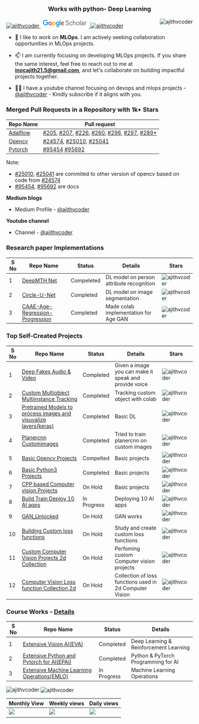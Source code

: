 
<h3 align="center">Works with python- Deep Learning </h3>

<p > 
<a href = "https://github.com/ajithvcoder">
<img src="https://img.shields.io/badge/GitHub-100000?style=for-the-badge&logo=github&logoColor=white" alt="ajithvcoder" width="100", height ="25" />
</a>


<a href = "https://scholar.google.com/citations?user=TZNqEB0AAAAJ&hl=en">
<img src="assets/google_scholar.JPG" alt="Google Scholar" width="130", height ="25" /> 
</a>

<a href = "https://in.linkedin.com/in/ajith-kumar-56a89287">
<img src="https://img.shields.io/badge/LinkedIn-0077B5?style=for-the-badge&logo=linkedin&logoColor=white" alt="ajithvcoder" width="100", height ="25" />
</a>


 <img  src="https://komarev.com/ghpvc/?username=ajithvallabai&label=Profile%20views&color=0e75b6&style=flat" alt="ajithvcoder" align="right"/>




- 💬 I like to work on **MLOps**. I am actively seeking collaboration opportunities in MLOps projects.

- 📫 I am currently focusing on developing MLOps projects. If you share the same interest, feel free to reach out to me at **inocajith21.5@gmail.com**, and let's collaborate on building impactful projects together.

- 🎥🔥 I have a youtube channel focusing on devops and mlops projects - [@ajithvcoder](https://www.youtube.com/@ajithvcoder) - Kindly subscribe if it aligns with you.

### Merged Pull Requests in a Repository with 1k+ Stars

 Repo Name |  Pull request |
 ----      | ---------     |
 [Adalflow](https://github.com/SylphAI-Inc/AdalFlow)  |  [#205](https://github.com/SylphAI-Inc/AdalFlow/pull/205), [#207](https://github.com/SylphAI-Inc/AdalFlow/pull/207), [#226](https://github.com/SylphAI-Inc/AdalFlow/pull/226), [#260](https://github.com/SylphAI-Inc/AdalFlow/pull/260), [#296](https://github.com/SylphAI-Inc/AdalFlow/pull/296), [#297](https://github.com/SylphAI-Inc/AdalFlow/pull/297), [#289*](https://github.com/SylphAI-Inc/AdalFlow/pull/289) |
 [Opencv](https://github.com/opencv/opencv)    | [#24574](https://github.com/opencv/opencv/pull/24574), [#25010](https://github.com/opencv/opencv/pull/25010), [#25041](https://github.com/opencv/opencv/pull/25041) |
 [Pytorch](https://github.com/pytorch/pytorch)   | [#95454](https://github.com/pytorch/pytorch/pull/95454) [#95692](https://github.com/pytorch/pytorch/pull/95692) |

Note:
- [#25010](https://github.com/opencv/opencv/pull/25010), [#25041](https://github.com/opencv/opencv/pull/25041) are commited to other version of opencv based on code from [#24574](https://github.com/opencv/opencv/pull/24574)
- [#95454](https://github.com/pytorch/pytorch/pull/95454), [#95692](https://github.com/pytorch/pytorch/pull/95692) are docs

**Medium blogs**
- Medium Profile - [@ajithvcoder](https://medium.com/@ajithkumarv)

**Youtube channel**
- Channel - [@ajithvcoder](https://www.youtube.com/@ajithvcoder)

### Research paper Implementations

S No | Repo Name | Status | Details | Stars
--- |  -----     | ----   | ------ |  ---
1 | [DeepMTH Net](https://github.com/ajithvcoder/Deep_MTH_Net)| Compeleted | DL model on person attribute recognition | <img  src="https://img.shields.io/github/stars/ajithvcoder/Deep_MTH_Net?style=social" alt="ajithvcoder" align="center"/> |
2 | [Circle-U-Net](https://github.com/ajithvcoder/Circle-U-Net) | Completed | DL model on image segmentation |  <img  src="https://img.shields.io/github/stars/ajithvcoder/Circle-U-Net?style=social" alt="ajithvcoder" align="center"/> |
3 | [CAAE-Age-Regression-Progression](https://github.com/ajithvcoder/CAAE-Age_Progression_Regression_Pytorch) | Completed | Made colab implementation for Age GAN |  <img  src="https://img.shields.io/github/stars/ajithvcoder/CAAE-Age_Progression_Regression_Pytorch?style=social" alt="ajithvcoder" align="center"/> |



### Top Self-Created Projects

S No | Repo Name | Status | Details| Stars |
--- |  -----     | ----   | ------ | ----  |
1 | [Deep Fakes Audio & Video](https://github.com/ajithvcoder/Deepfakes_audio_video) | Completed | Given a image you can make it speak and provide voice | <img  src="https://img.shields.io/github/stars/ajithvcoder/Deepfakes_audio_video?style=social" alt="ajithvcoder" align="center"/> |
2 | [Custom Multiobject Multiinstance Tracking](https://github.com/ajithvcoder/Custom_Multiobject_MultiInstance_Tracking) | Completed | Tracking custom object with colab | <img  src="https://img.shields.io/github/stars/ajithvcoder/Custom_Multiobject_MultiInstance_Tracking?style=social" alt="ajithvcoder" align="center"/> |
3 | [Pretrained Models to process images and visuvalize layers(keras)](https://github.com/ajithvcoder/getsetgo_keras-beginner) | Completed | Basic DL | <img  src="https://img.shields.io/github/stars/ajithvcoder/getsetgo_keras-beginner?style=social" alt="ajithvcoder" align="center"/> |
4 | [Planercnn Customimages](https://github.com/ajithvcoder/planercnn_customimages) | Completed | Tried to train planercnn on custom images | <img  src="https://img.shields.io/github/stars/ajithvcoder/planercnn_customimages?style=social" alt="ajithvcoder" align="center"/> |
5 | [Basic Opencv Projects](https://github.com/ajithvcoder/opencv_projects) | Compelted | Basic projects | <img  src="https://img.shields.io/github/stars/ajithvcoder/opencv_projects?style=social" alt="ajithvcoder" align="center"/> |
6 | [Basic Python3 Projects](https://github.com/ajithvcoder/Python3_Projects) | Completed | Basic projects | <img  src="https://img.shields.io/github/stars/ajithvcoder/Python3_Projects?style=social" alt="ajithvcoder" align="center"/> |
7 | [CPP based Computer vision Projects](https://github.com/ajithvcoder/CPP_based_Computer_vision_Projects)  | On Hold | Basic projects | <img  src="https://img.shields.io/github/stars/ajithvcoder/CPP_based_Computer_vision_Projects?style=social" alt="ajithvcoder" align="center"/> |
8 | [Build Train Deploy 10 AI apps](https://github.com/ajithvcoder/Build_Train_Deploy_10_AI_apps)  | In Progress | Deploying 10 AI apps | <img  src="https://img.shields.io/github/stars/ajithvcoder/Build_Train_Deploy_10_AI_apps?style=social" alt="ajithvcoder" align="center"/> |
9 | [GAN_Unlocked](https://github.com/ajithvcoder/GAN_Unlocked)  | On Hold | GAN works | <img  src="https://img.shields.io/github/stars/ajithvcoder/GAN_Unlocked?style=social" alt="ajithvcoder" align="center"/> |
10 | [Building Custom loss functions](https://github.com/ajithvcoder/Building_Custom_loss_functions)  | On Hold | Study and create custom loss functions | <img  src="https://img.shields.io/github/stars/ajithvcoder/Building_Custom_loss_functions?style=social" alt="ajithvcoder" align="center"/> |
11 | [Custom Computer Vision Projects 2d Collection](https://github.com/ajithvcoder/awesome_custom_computer_vision_projects) | On Hold | Perfoming custom Computer vision projects | <img  src="https://img.shields.io/github/stars/ajithvcoder/awesome_custom_computer_vision_projects?style=social" alt="ajithvcoder" align="center"/> |
12 | [Computer Vision Loss function Collection 2d](https://github.com/ajithvcoder/awesome_cv_loss_functions_2d) | On Hold | Collection of loss functions used in 2d Computer Vision | <img src="https://img.shields.io/github/stars/ajithvcoder/awesome_cv_loss_functions_2d?style=social" alt="ajithvcoder" align="center"/> |

### Course Works - [Details](https://theschoolof.ai/#programs)

S No | Repo Name | Status | Details
--- |  -----     | ----   | ------
1   | [Extensive Vision AI(EVA)](https://github.com/ajithvcoder/EVA-Extensive_Vision_AI) | Completed | Deep Learning & Reinforcement Learning
2   | [Extensive Python and Pytorch for AI(EPAi)](https://github.com/ajithvcoder/EPAi) | Completed | Python & PyTorch Programming for AI
3   | [Extensive Machine Learning Operations(EMLO)](https://github.com/ajithvcoder/TSAI-EMLO-4.0) | In Progress | Machine Learning Operations




<p><img align="left" src="https://github-readme-stats.vercel.app/api/top-langs?username=ajithvcoder&show_icons=true&locale=en&layout=compact" alt="ajithvcoder" /> 
</p>

<p>&nbsp;<img align="center" src="https://github-readme-stats.vercel.app/api?username=ajithvcoder&show_icons=true&locale=en" alt="ajithvcoder" /></p>




Monthly View            |  Weekly views                 | Daily views
-------------------------|------------------------- | ------------------- 
<img src="https://u8views.com/api/v1/github/profiles/8075112/views/month-count.svg" width="300"/>  |  <img src="https://u8views.com/api/v1/github/profiles/8075112/views/week-count.svg" width="300"/> | <img src="https://u8views.com/api/v1/github/profiles/8075112/views/day-count.svg" width="300"/> 


